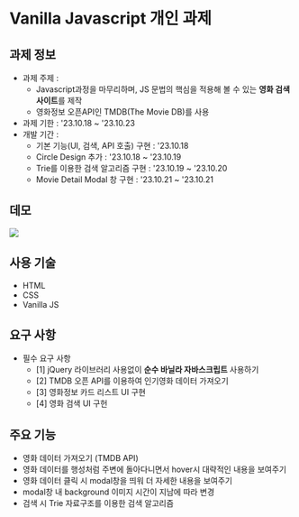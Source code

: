 # Vanilla Javascript 개인 과제

## 과제 정보

- 과제 주제 :
  - Javascript과정을 마무리하며, JS 문법의 핵심을 적용해 볼 수 있는 **영화 검색 사이트**를 제작
  - 영화정보 오픈API인 TMDB(The Movie DB)를 사용
- 과제 기한 : '23.10.18 ~ '23.10.23
- 개발 기간 :
  - 기본 기능(UI, 검색, API 호출) 구현 : '23.10.18
  - Circle Design 추가 : '23.10.18 ~ '23.10.19
  - Trie를 이용한 검색 알고리즘 구현 : '23.10.19 ~ '23.10.20
  - Movie Detail Modal 창 구현 : '23.10.21 ~ '23.10.21

## 데모

  <img src='./demo.gif'>
  
## 사용 기술
 - HTML
 - CSS
 - Vanilla JS
## 요구 사항
  - 필수 요구 사항
    - [1] jQuery 라이브러리 사용없이 **순수 바닐라 자바스크립트** 사용하기
    - [2] TMDB 오픈 API를 이용하여 인기영화 데이터 가져오기
    - [3] 영화정보 카드 리스트 UI 구현
    - [4] 영화 검색 UI 구헌
## 주요 기능
  - 영화 데이터 가져오기 (TMDB API)
  - 영화 데이터를 행성처럼 주변에 돌아다니면서 hover시 대략적인 내용을 보여주기
  - 영화 데이터 클릭 시 modal창을 띄워 더 자세한 내용을 보여주기
  - modal창 내 background 이미지 시간이 지남에 따라 변경
  - 검색 시 Trie 자료구조를 이용한 검색 알고리즘
